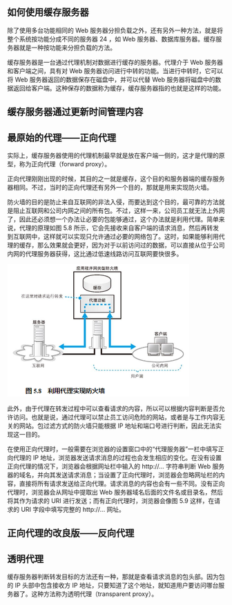 
## 如何使用缓存服务器

除了使用多台功能相同的 Web 服务器分担负载之外，还有另外一种方法，就是将整个系统按功能分成不同的服务器 24 ，如 Web 服务器、数据库服务器。缓存服务器就是一种按功能来分担负载的方法。

缓存服务器是一台通过代理机制对数据进行缓存的服务器。代理介于 Web 服务器和客户端之间，具有对 Web 服务器访问进行中转的功能。当进行中转时，它可以将 Web 服务器返回的数据保存在磁盘中，并可以代替 Web 服务器将磁盘中的数据返回给客户端。这种保存的数据称为缓存，缓存服务器指的也就是这样的功能。

## 缓存服务器通过更新时间管理内容

## 最原始的代理——正向代理

实际上，缓存服务器使用的代理机制最早就是放在客户端一侧的，这才是代理的原型，称为正向代理（forward proxy）。

正向代理刚刚出现的时候，其目的之一就是缓存，这个目的和服务器端的缓存服务器相同。不过，当时的正向代理还有另外一个目的，那就是用来实现防火墙。

防火墙的目的是防止来自互联网的非法入侵，而要达到这个目的，最可靠的方法就是阻止互联网和公司内网之间的所有包。不过，这样一来，公司员工就无法上外网了，因此还必须想一个办法让必要的包能够通过，这个办法就是利用代理。简单来说，代理的原理如图 5.8 所示，它会先接收来自客户端的请求消息，然后再转发到互联网中，这样就可以实现只允许通过必要的网络包了。这时，如果能够利用代理的缓存，那么效果就会更好，因为对于以前访问过的数据，可以直接从位于公司内网的代理服务器获得，这比通过低速线路访问互联网要快很多。

![](../markdown_import_image/import-2023-01-06-18-16-19.png)

此外，由于代理在转发过程中可以查看请求的内容，所以可以根据内容判断是否允许访问。也就是说，通过代理可以禁止员工访问危险的网站，或者是与工作内容无关的网站。包过滤方式的防火墙只能根据 IP 地址和端口号进行判断，因此无法实现这一目的。

在使用正向代理时，一般需要在浏览器的设置窗口中的“代理服务器”一栏中填写正向代理的 IP 地址，浏览器发送请求消息的过程也会发生相应的变化。在没有设置正向代理的情况下，浏览器会根据网址栏中输入的 http://... 字符串判断 Web 服务器的域名，并向其发送请求消息；当设置了正向代理时，浏览器会忽略网址栏的内容，直接将所有请求发送给正向代理。请求消息的内容也会有一些不同。没有正向代理时，浏览器会从网址中提取出 Web 服务器域名后面的文件名或目录名，然后将其作为请求的 URI 进行发送；而有正向代理时，浏览器会像图 5.9 这样，在请求的 URI 字段中填写完整的 http://... 网址。


## 正向代理的改良版——反向代理

## 透明代理

缓存服务器判断转发目标的方法还有一种，那就是查看请求消息的包头部。因为包的 IP 头部中包含接收方 IP 地址，只要知道了这个地址，就知道用户要访问哪台服务器了。这种方法称为透明代理（transparent proxy）。